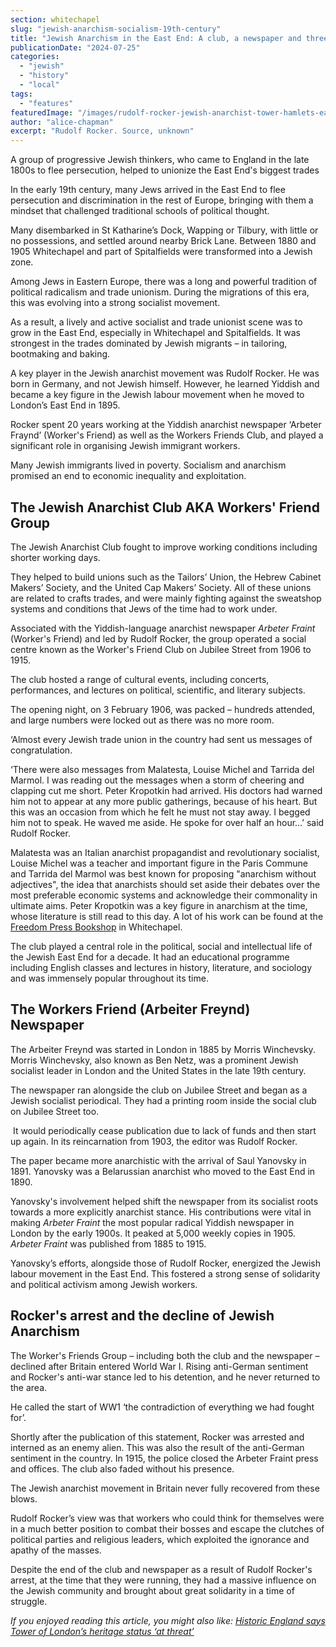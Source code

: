 ```yaml
---
section: whitechapel
slug: "jewish-anarchism-socialism-19th-century"
title: "Jewish Anarchism in the East End: A club, a newspaper and three visionaries"
publicationDate: "2024-07-25"
categories: 
  - "jewish"
  - "history"
  - "local"
tags: 
  - "features"
featuredImage: "/images/rudolf-rocker-jewish-anarchist-tower-hamlets-east-london.jpg"
author: "alice-chapman"
excerpt: "Rudolf Rocker. Source, unknown"
---
```


A group of progressive Jewish thinkers, who came to England in the late 1800s to flee persecution, helped to unionize the East End's biggest trades

In the early 19th century, many Jews arrived in the East End to flee persecution and discrimination in the rest of Europe, bringing with them a mindset that challenged traditional schools of political thought. 

Many disembarked in St Katharine’s Dock, Wapping or Tilbury, with little or no possessions, and settled around nearby Brick Lane. Between 1880 and 1905 Whitechapel and part of Spitalfields were transformed into a Jewish zone. 

Among Jews in Eastern Europe, there was a long and powerful tradition of political radicalism and trade unionism. During the migrations of this era, this was evolving into a strong socialist movement.

As a result, a lively and active socialist and trade unionist scene was to grow in the East End, especially in Whitechapel and Spitalfields. It was strongest in the trades dominated by Jewish migrants – in tailoring, bootmaking and baking. 

A key player in the Jewish anarchist movement was Rudolf Rocker. He was born in Germany, and not Jewish himself. However, he learned Yiddish and became a key figure in the Jewish labour movement when he moved to London’s East End in 1895. 

Rocker spent 20 years working at the Yiddish anarchist newspaper ‘Arbeter Fraynd’ (Worker's Friend) as well as the Workers Friends Club, and played a significant role in organising Jewish immigrant workers. 

Many Jewish immigrants lived in poverty. Socialism and anarchism promised an end to economic inequality and exploitation.

## The Jewish Anarchist Club AKA Workers' Friend Group 

The Jewish Anarchist Club fought to improve working conditions including shorter working days. 

They helped to build unions such as the Tailors’ Union, the Hebrew Cabinet Makers’ Society, and the United Cap Makers’ Society. All of these unions are related to crafts trades, and were mainly fighting against the sweatshop systems and conditions that Jews of the time had to work under. 

Associated with the Yiddish-language anarchist newspaper _Arbeter Fraint_ (Worker's Friend) and led by Rudolf Rocker, the group operated a social centre known as the Worker's Friend Club on Jubilee Street from 1906 to 1915. 

The club hosted a range of cultural events, including concerts, performances, and lectures on political, scientific, and literary subjects. 

The opening night, on 3 February 1906, was packed – hundreds attended, and large numbers were locked out as there was no more room. 

‘Almost every Jewish trade union in the country had sent us messages of congratulation. 

‘There were also messages from Malatesta, Louise Michel and Tarrida del Marmol. I was reading out the messages when a storm of cheering and clapping cut me short. Peter Kropotkin had arrived. His doctors had warned him not to appear at any more public gatherings, because of his heart. But this was an occasion from which he felt he must not stay away. I begged him not to speak. He waved me aside. He spoke for over half an hour…’ said Rudolf Rocker.

Malatesta was an Italian anarchist propagandist and revolutionary socialist,  Louise Michel was a teacher and important figure in the Paris Commune and Tarrida del Marmol was best known for proposing "anarchism without adjectives", the idea that anarchists should set aside their debates over the most preferable economic systems and acknowledge their commonality in ultimate aims. Peter Kropotkin was a key figure in anarchism at the time, whose literature is still read to this day. A lot of his work can be found at the [Freedom Press Bookshop](https://freedompress.org.uk/) in Whitechapel. 

The club played a central role in the political, social and intellectual life of the Jewish East End for a decade. It had an educational programme including English classes and lectures in history, literature, and sociology and was immensely popular throughout its time. 

## The Workers Friend (Arbeiter Freynd) Newspaper 

The Arbeiter Freynd was started in London in 1885 by Morris Winchevsky. Morris Winchevsky, also known as Ben Netz, was a prominent Jewish socialist leader in London and the United States in the late 19th century.

The newspaper ran alongside the club on Jubilee Street and began as a Jewish socialist periodical. They had a printing room inside the social club on Jubilee Street too. 

 It would periodically cease publication due to lack of funds and then start up again. In its reincarnation from 1903, the editor was Rudolf Rocker.

The paper became more anarchistic with the arrival of Saul Yanovsky in 1891. Yanovsky was a Belarussian anarchist who moved to the East End in 1890. 

Yanovsky's involvement helped shift the newspaper from its socialist roots towards a more explicitly anarchist stance. His contributions were vital in making _Arbeter Fraint_ the most popular radical Yiddish newspaper in London by the early 1900s. It peaked at 5,000 weekly copies in 1905. _Arbeter Fraint_ was published from 1885 to 1915. 

Yanovsky’s efforts, alongside those of Rudolf Rocker, energized the Jewish labour movement in the East End. This fostered a strong sense of solidarity and political activism among Jewish workers.

## Rocker's arrest and the decline of Jewish Anarchism

The Worker's Friends Group – including both the club and the newspaper – declined after Britain entered World War I. Rising anti-German sentiment and Rocker's anti-war stance led to his detention, and he never returned to the area.

He called the start of WW1 ‘the contradiction of everything we had fought for’. 

Shortly after the publication of this statement, Rocker was arrested and interned as an enemy alien. This was also the result of the anti-German sentiment in the country. In 1915, the police closed the Arbeter Fraint press and offices. The club also faded without his presence. 

The Jewish anarchist movement in Britain never fully recovered from these blows. 

Rudolf Rocker’s view was that workers who could think for themselves were in a much better position to combat their bosses and escape the clutches of political parties and religious leaders, which exploited the ignorance and apathy of the masses.

Despite the end of the club and newspaper as a result of Rudolf Rocker's arrest, at the time that they were running, they had a massive influence on the Jewish community and brought about great solidarity in a time of struggle. 

_If you enjoyed reading this article, you might also like: [Historic England says Tower of London’s heritage status ‘at threat’](https://whitechapellondon.co.uk/tower-of-london-heritage-status-under-threat-city-plan-2040/)_
